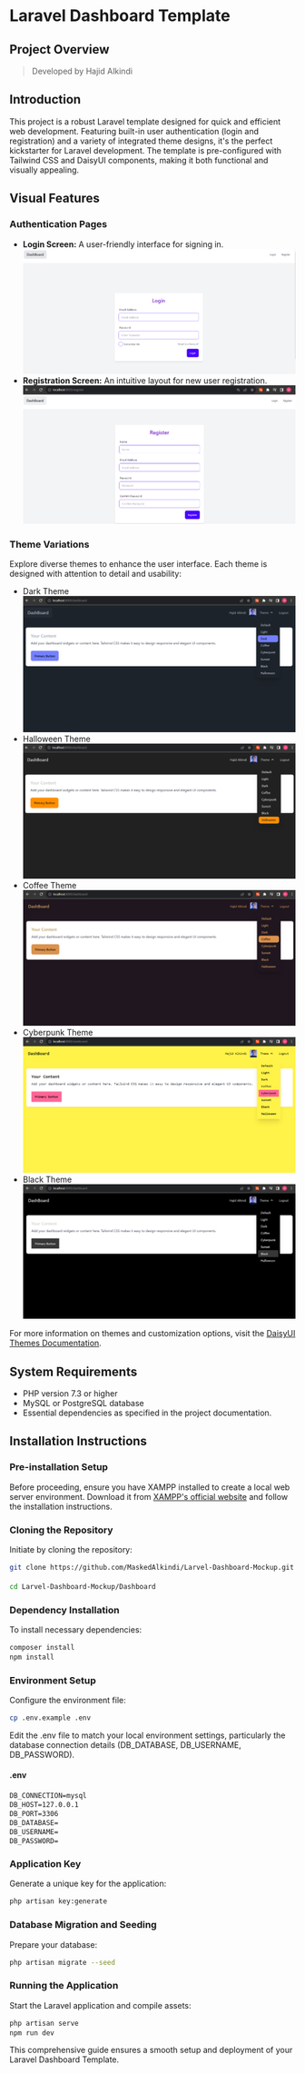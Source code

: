 # Laravel Dashboard Template

## Project Overview
> Developed by Hajid Alkindi

## Introduction
This project is a robust Laravel template designed for quick and efficient web development. Featuring built-in user authentication (login and registration) and a variety of integrated theme designs, it's the perfect kickstarter for Laravel development. The template is pre-configured with Tailwind CSS and DaisyUI components, making it both functional and visually appealing.

## Visual Features

### Authentication Pages
- **Login Screen:** A user-friendly interface for signing in.
![Alt text](/demopics/login.png)
- **Registration Screen:** An intuitive layout for new user registration.
![Alt text](/demopics/register.png)
### Theme Variations
Explore diverse themes to enhance the user interface. Each theme is designed with attention to detail and usability:
- Dark Theme
![Dark Theme](/demopics/Dark.png)
- Halloween Theme
![Halloween Theme](/demopics/Halloween.png)
- Coffee Theme
![Coffee Theme](/demopics/coffee.png)
- Cyberpunk Theme
![Cyberpunk Theme](/demopics/cyberpunk.png)
- Black Theme
![Black Theme](/demopics/Black.png)


For more information on themes and customization options, visit the [DaisyUI Themes Documentation](https://daisyui.com/docs/themes/).

## System Requirements
- PHP version 7.3 or higher
- MySQL or PostgreSQL database
- Essential dependencies as specified in the project documentation.

## Installation Instructions

### Pre-installation Setup
Before proceeding, ensure you have XAMPP installed to create a local web server environment. Download it from [XAMPP's official website](https://www.apachefriends.org/index.html) and follow the installation instructions.


### Cloning the Repository
Initiate by cloning the repository:
```bash
git clone https://github.com/MaskedAlkindi/Larvel-Dashboard-Mockup.git

cd Larvel-Dashboard-Mockup/Dashboard
```

### Dependency Installation
To install necessary dependencies:
```bash
composer install
npm install
```

### Environment Setup
Configure the environment file:
```bash
cp .env.example .env
```
Edit the .env file to match your local environment settings, particularly the database connection details (DB_DATABASE, DB_USERNAME, DB_PASSWORD).


#### .env
```
DB_CONNECTION=mysql
DB_HOST=127.0.0.1
DB_PORT=3306
DB_DATABASE=
DB_USERNAME=
DB_PASSWORD=
```



### Application Key
Generate a unique key for the application:
```bash
php artisan key:generate
```

### Database Migration and Seeding
Prepare your database:
```bash
php artisan migrate --seed
```

### Running the Application
Start the Laravel application and compile assets:
```bash
php artisan serve
npm run dev
```

This comprehensive guide ensures a smooth setup and deployment of your Laravel Dashboard Template.



